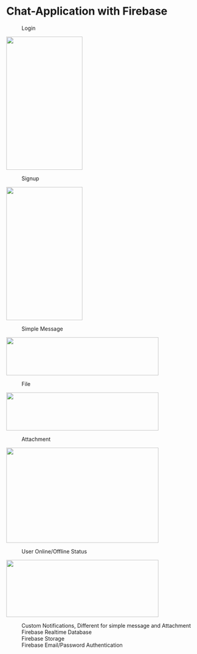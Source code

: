 # Chat-Application with Firebase
<dl>
  <dd>Login</dd>
</dl>
<img src = https://user-images.githubusercontent.com/37478549/190108959-2dd49a8b-4384-4324-beba-5c7fbb8754ab.png width="200" height="350" />
<dl>
  <dd>Signup</dd>
</dl>
<img src=https://user-images.githubusercontent.com/37478549/190109024-1678a376-2b66-432e-9b8a-01c304e2800c.png width="200" height="350" />
<dl>
  <dd>Simple Message</dd>
</dl>
<img src=https://user-images.githubusercontent.com/37478549/190132782-ded33ce3-eb5d-4f69-a798-53282985f7b0.jpg width="400" height="100" />
<dl>
  <dd>File</dd>
</dl>
<img src=https://user-images.githubusercontent.com/37478549/190132776-ab867617-6508-4efc-84bc-7af4744205b3.jpg width="400" height="100" />
<dl>
  <dd>Attachment</dd>
</dl>
<img src=https://user-images.githubusercontent.com/37478549/190132786-c8023dbf-6a44-4483-b1f4-be7d01ae9f79.jpg width="400" height="250" />
<dl>
  <dd>User Online/Offline Status</dd>
</dl>
<img src=https://user-images.githubusercontent.com/37478549/190136278-44a17aee-91a1-4a57-8d3a-85a5baefa16d.jpg width="400" height="150" />
<dl>
  <dd>Custom Notifications, Different for simple message and Attachment</dd>
  <dd>Firebase Realtime Database</dd>
  <dd>Firebase Storage</dd>
  <dd>Firebase Email/Password Authentication</dd>
</dl>
